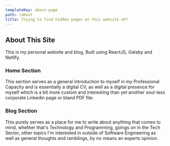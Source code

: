 ```yaml
---
templateKey: about-page
path: /about
title: Trying to find hidden pages on this website eh?
---
```

## **About This Site**

This is my personal website and blog, Built using ReactJS, Gatsby and Netlify.

### Home Section

This section serves as a general introduction to myself in my Professional Capacity and is essentially a digital CV, as well as a digital presence for myself which is a bit more custom and interesting than yet another soul-less corporate Linkedin page or bland PDF file.

### Blog Section

This purely serves as a place for me to write about anything that comes to mind, whether that's Technology and Programming, goings on in the Tech Sector, other topics I'm interested in outside of Software Engineering as well as general thoughts and ramblings, by no means an experts opinion.